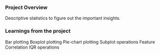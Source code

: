 ### Project Overview

 Descriptive statistics to figure out the important insights.


### Learnings from the project

 Bar plotting
Boxplot plotting
Pie-chart plotting
Subplot operations
Feature Correlation
IQR operations


